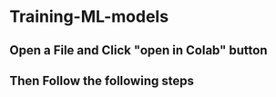 # Training-ML-models
## Open a File and Click "open in Colab" button
## Then Follow the following steps
